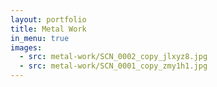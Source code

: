 ```yaml
---
layout: portfolio
title: Metal Work
in_menu: true
images:
  - src: metal-work/SCN_0002_copy_jlxyz8.jpg
  - src: metal-work/SCN_0001_copy_zmy1h1.jpg
---
```

